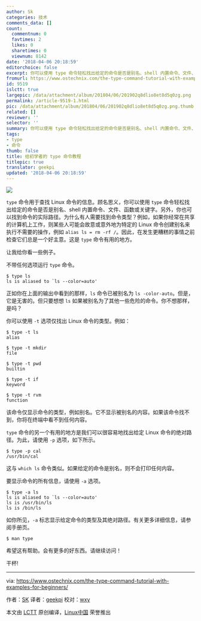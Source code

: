 ```yaml
---
author: Sk
categories: 技术
comments_data: []
count:
  commentnum: 0
  favtimes: 2
  likes: 0
  sharetimes: 0
  viewnum: 8142
date: '2018-04-06 20:18:59'
editorchoice: false
excerpt: 你可以使用 type 命令轻松找出给定的命令是否是别名、shell 内置命令、文件、函数或关键字。另外，你也可以找到命令的实际路径。
fromurl: https://www.ostechnix.com/the-type-command-tutorial-with-examples-for-beginners/
id: 9519
islctt: true
largepic: /data/attachment/album/201804/06/201902q8dlio8et8d5q0zg.png
permalink: /article-9519-1.html
pic: /data/attachment/album/201804/06/201902q8dlio8et8d5q0zg.png.thumb.jpg
related: []
reviewer: ''
selector: ''
summary: 你可以使用 type 命令轻松找出给定的命令是否是别名、shell 内置命令、文件、函数或关键字。另外，你也可以找到命令的实际路径。
tags:
- type
- 命令
thumb: false
title: 给初学者的 type 命令教程
titlepic: true
translator: geekpi
updated: '2018-04-06 20:18:59'
---
```


![](/data/attachment/album/201804/06/201902q8dlio8et8d5q0zg.png)


`type` 命令用于查找 Linux 命令的信息。顾名思义，你可以使用 `type` 命令轻松找出给定的命令是否是别名、shell 内置命令、文件、函数或关键字。另外，你也可以找到命令的实际路径。为什么有人需要找到命令类型？例如，如果你经常在共享的计算机上工作，则某些人可能会故意或意外地为特定的 Linux 命令创建别名来执行不需要的操作，例如 `alias ls = rm -rf /`。因此，在发生更糟糕的事情之前检查它们总是一个好主意。这是 `type` 命令有用的地方。


让我给你看一些例子。


不带任何选项运行 `type` 命令。



```
$ type ls
ls is aliased to `ls --color=auto'

```

正如你在上面的输出中看到的那样，`ls` 命令已被别名为 `ls -color-auto`。但是，它是无害的。但只要想想 `ls` 如果被别名为了其他一些危险的命令。你不想那样，是吗？


你可以使用 `-t` 选项仅找出 Linux 命令的类型。例如：



```
$ type -t ls
alias

$ type -t mkdir
file

$ type -t pwd
builtin

$ type -t if
keyword

$ type -t rvm
function

```

该命令仅显示命令的类型，例如别名。它不显示被别名的内容。如果该命令找不到，你将在终端中看不到任何内容。


`type` 命令的另一个有用的地方是我们可以很容易地找出给定 Linux 命令的绝对路径。为此，请使用 `-p` 选项，如下所示。



```
$ type -p cal
/usr/bin/cal

```

这与 `which ls` 命令类似。如果给定的命令是别名，则不会打印任何内容。


要显示命令的所有信息，请使用 `-a` 选项。



```
$ type -a ls
ls is aliased to `ls --color=auto'
ls is /usr/bin/ls
ls is /bin/ls

```

如你所见，`-a` 标志显示给定命令的类型及其绝对路径。有关更多详细信息，请参阅手册页。



```
$ man type

```

希望这有帮助。会有更多的好东西。请继续访问！


干杯!




---


via: <https://www.ostechnix.com/the-type-command-tutorial-with-examples-for-beginners/>


作者：[SK](https://www.ostechnix.com/author/sk/) 译者：[geekpi](https://github.com/geekpi) 校对：[wxy](https://github.com/wxy)


本文由 [LCTT](https://github.com/LCTT/TranslateProject) 原创编译，[Linux中国](https://linux.cn/) 荣誉推出